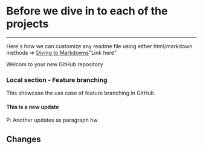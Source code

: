 # Before we dive in to each of the projects
----- 
Here's how we can customize any readme file using either html/markdown methods => [Diving to Markdowns](https://medium.com/analytics-vidhya/writing-github-readme-e593f278a796#:~:text=Markdown%20%3A%2D%20To%20create%20a,more%20spaces%2C%20and%20hit%20enter)"Link here"

Welcom to your new GitHub repository

### Local section - Feature branching 
This showcase the use case of feature branching in GitHub.

#### This is a new update 
P: Another updates as paragraph
hw

## Changes

